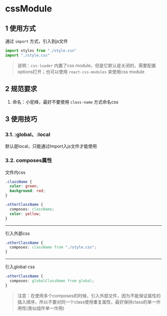 # cssModule

## 1 使用方式

通过 `import` 方式，引入到js文件

```javascript
import styles from "./style.css"
import "./style.css"
```

> 说明：`css-loader` 内置了css module，但是它默认是关闭的，需要配置options打开；也可以使用 `react-css-modules` 来使用css module

## 2 规范要求

1. 命名：小驼峰，最好不要使用 `class-name` 方式命名css

## 3 使用技巧

### 3.1. :global、:local

默认是local，只能通过Import入js文件才能使用

### 3.2. composes属性

文件内css

``` css
.className {
  color: green;
  background: red;
}

.otherClassName {
  composes: className;
  color: yellow;
}
```

****

引入外部css

``` css
.otherClassName {
  composes: className from "./style.css";
}
```

****

引入global css

``` css
.otherClassName {
  composes: globalClassName from global;
}
```

> 注意：在使用多个composes的时候，引入外部文件，因为不能保证属性的插入顺序，所以不要对同一个class使用重复属性，最好保持class的单一作用性(类似组件单一作用)
